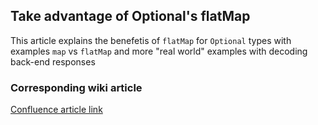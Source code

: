 ## Take advantage of Optional's flatMap

This article explains the benefetis of `flatMap` for `Optional` types with examples `map` vs `flatMap` and more "real world" examples with decoding back-end responses

### Corresponding wiki article

[Confluence article link](https://netguru.atlassian.net/wiki/spaces/IOS/pages/3185771181/Take+advantage+of+Optional+s+flatMap)
